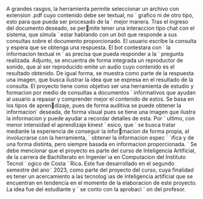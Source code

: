A grandes rasgos, la herramienta permite seleccionar un
archivo con extension .pdf cuyo contenido debe ser textual, no ´
grafico ni de otro tipo, esto para que pueda ser procesado de la ´
mejor manera. Tras el ingreso del documento deseado, se permite tener una interaccion tipo chat con el sistema, que simula ´
estar hablando con un bot que responde a sus consultas sobre
el documento proporcionado. El usuario escribe la consulta y
espera que se obtenga una respuesta. El bot contestara con ´
la informacion textual m ´ as precisa que pueda responder a la ´
pregunta realizada. Adjunto, se encuentra de forma integrada
un reproductor de sonido, que al ser reproducido emite un
audio cuyo contenido es el resultado obtenido. De igual forma,
se muestra como parte de la respuesta una imagen, que busca
ilustrar la idea que se expresa en el resultado de la consulta.
El proyecto tiene como objetivo ser una herramienta de
estudio y formacion por medio de consultas a documentos ´
informativos que ayudan al usuario a repasar y comprender
mejor el contenido de estos. Se basa en los tipos de aprendizaje, pues de forma auditiva se puede obtener la informacion´
deseada, de forma visual pues se tiene una imagen que ilustra
la informacion y puede ayudar a recordar detalles de esta. Por ´
ultimo, con menor intensidad el aprendizaje kinest ´ esico, que ´
se busca tratar mediante la experiencia de conseguir la informacion de forma propia, al involucrarse con la herramienta, ´
obtener la informacion espec ´ ´ıfica y de una forma distinta, pero
siempre basada en informacion proporcionada. ´
Se debe mencionar que el proyecto es parte del curso
de Inteligencia Artificial, de la carrera de Bachillerato en
Ingenier´ıa en Computacion del Instituto Tecnol ´ ogico de Costa ´
Rica. Este fue desarrollado en el segundo semestre del ano˜
2023, como parte del proyecto del curso, cuya finalidad
es tener un acercamiento a las tecnolog´ıas de inteligencia
artificial que se encuentran en tendencia en el momento de
la elaboracion de este proyecto. La idea fue del estudiante y ´
se conto con la aprobaci ´ on del profesor.
